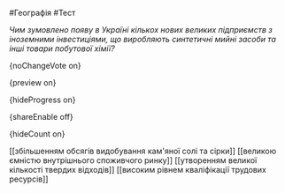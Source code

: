 #Географія #Тест

*Чим зумовлено появу в Україні кількох нових великих підприємств з  іноземними інвестиціями, що виробляють синтетичні мийні засоби та інші  товари побутової хімії?*

{noChangeVote on}

{preview on}

{hideProgress on}

{shareEnable off}

{hideCount on}

[[збільшенням обсягів видобування кам'яної солі та сірки]]
[[великою ємністю внутрішнього споживчого ринку]]
[[утворенням великої кількості твердих відходів]]
[[високим рівнем кваліфікації трудових ресурсів]]
